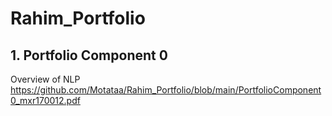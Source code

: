 # Rahim_Portfolio

## 1. Portfolio Component 0
Overview of NLP https://github.com/Motataa/Rahim_Portfolio/blob/main/PortfolioComponent0_mxr170012.pdf
